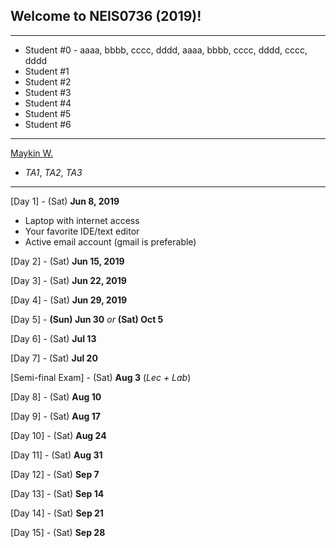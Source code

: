 ## Welcome to NEIS0736 (2019)!

---

* Student #0 - aaaa, bbbb, cccc, dddd, aaaa, bbbb, cccc, dddd, cccc, dddd
* Student #1
* Student #2
* Student #3
* Student #4
* Student #5
* Student #6

---

[Maykin W.](https://gitlab.com/NEIS0736/2019/wikis/Maykin-Warasart)
* *TA1*, *TA2*, *TA3*

---

[Day 1] - (Sat) **Jun 8, 2019**
*  Laptop with internet access
*  Your favorite IDE/text editor
*  Active email account (gmail is preferable)

[Day 2] - (Sat) **Jun 15, 2019**

[Day 3] - (Sat) **Jun 22, 2019**

[Day 4] - (Sat) **Jun 29, 2019**

[Day 5] - **(Sun) Jun 30** *or* **(Sat) Oct 5**

[Day 6] - (Sat) **Jul 13** 

[Day 7] - (Sat) **Jul 20** 

[Semi-final Exam] - (Sat) **Aug 3** (*Lec + Lab*)

[Day 8] - (Sat) **Aug 10**

[Day 9] - (Sat) **Aug 17**

[Day 10] - (Sat) **Aug 24**

[Day 11] - (Sat) **Aug 31**

[Day 12] - (Sat) **Sep 7**

[Day 13] - (Sat) **Sep 14**

[Day 14] - (Sat) **Sep 21**

[Day 15] - (Sat) **Sep 28**
